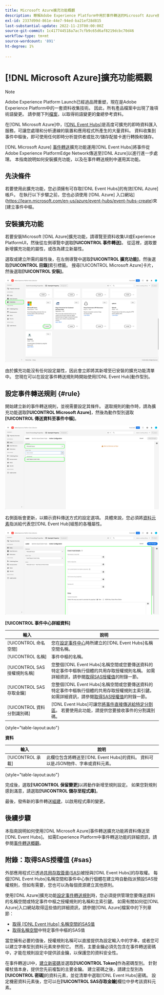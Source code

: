 ```yaml
---
title: Microsoft Azure擴充功能概觀
description: 瞭解Adobe Experience Platform中用於事件轉送的Microsoft Azure擴充功能。
exl-id: 2337d99d-861e-44e7-94ed-ba21ef28d815
last-substantial-update: 2022-11-23T00:00:00Z
source-git-commit: 1c417744518a7ac7cfb9c65d6af8219dcbc70d46
workflow-type: tm+mt
source-wordcount: '891'
ht-degree: 1%

---
```


# [!DNL Microsoft Azure]擴充功能概觀

>[!NOTE]
>
>Adobe Experience Platform Launch已經過品牌重塑，現在是Adobe Experience Platform中的一套資料收集技術。 因此，所有產品檔案中出現了幾項術語變更。 請參閱下列[檔案](../../../term-updates.md)，以取得術語變更的彙總參考資料。

在[!DNL Microsoft Azure]中，[[!DNL Event Hubs]](https://azure.microsoft.com/en-us/products/event-hubs/#overview)是高度可擴充的即時資料匯入服務，可讓您處理和分析連線的裝置和應用程式所產生的大量資料。 資料收集到事件中樞後，即可使用任何即時分析提供者或批次/儲存配接卡進行轉換和儲存。

[!DNL Microsoft Azure] [事件轉送](../../../ui/event-forwarding/overview.md)擴充功能運用[!DNL Event Hubs]將事件從Adobe Experience PlatformEdge Network傳送至[!DNL Azure]以進行進一步處理。 本指南說明如何安裝擴充功能，以及在事件轉送規則中運用其功能。

## 先決條件

若要使用此擴充功能，您必須擁有可存取[!DNL Event Hubs]的有效[!DNL Azure]帳戶。 在執行以下步驟之前，您也必須使用 [!DNL Azure] 入口網站](https://learn.microsoft.com/en-us/azure/event-hubs/event-hubs-create)來[建立事件中樞。

## 安裝擴充功能

若要安裝Microsoft [!DNL Azure]擴充功能，請導覽至資料收集UI或Experience PlatformUI，然後從左側導覽中選取&#x200B;**[!UICONTROL 事件轉送]**。 從這裡，選取要新增擴充功能的屬性，或改為建立新屬性。

選取或建立所需的屬性後，在左側導覽中選取&#x200B;**[!UICONTROL 擴充功能]**，然後選取&#x200B;**[!UICONTROL 目錄]**&#x200B;索引標籤。 搜尋[!UICONTROL Microsoft Azure]卡片，然後選取&#x200B;**[!UICONTROL 安裝]**。

![正在資料收集UI中為[!UICONTROL Microsoft Azure]擴充功能選取[!UICONTROL 安裝]按鈕。](../../../images/extensions/server/azure/install.png)

由於擴充功能沒有任何設定屬性，因此會立即將其新增至已安裝的擴充功能清單中。 您現在可以在設定事件轉送規則時開始使用[!DNL Event Hub]動作型別。

## 設定事件轉送規則 {#rule}

開始建立新的事件轉送規則，並視需要設定其條件。 選取規則的動作時，請為擴充功能選取&#x200B;**[!UICONTROL Microsoft Azure]**，然後為動作型別選取&#x200B;**[!UICONTROL 傳送資料至事件中樞]**。

![正在為資料收集UI中的規則選取[!UICONTROL 傳送資料至事件中樞]動作型別。](../../../images/extensions/server/azure/select-action-type.png)

右側面板會更新，以顯示資料傳送方式的設定選項。 具體來說，您必須將[資料元素](../../../ui/managing-resources/data-elements.md)指派給代表您[!DNL Event Hub]組態的各種屬性。

![ UI中顯示的[!UICONTROL 傳送資料至事件中樞]動作型別的組態選項。](../../../images/extensions/server/azure/event-hub-details.png)

**[!UICONTROL 事件中心詳細資料]**

| 輸入 | 說明 |
| --- | --- |
| [!UICONTROL 命名空間] | 您在[設定事件中心](https://learn.microsoft.com/en-us/azure/event-hubs/event-hubs-create#create-an-event-hubs-namespace)時所建立的[!DNL Event Hubs]名稱空間名稱。 |
| [!UICONTROL 名稱] | 事件中樞的名稱。 |
| [!UICONTROL SAS授權規則名稱] | 您整個[!DNL Event Hubs]名稱空間或您要傳送資料的特定事件中樞執行個體的共用存取授權規則名稱。 如需詳細資訊，請參閱[取得SAS授權值](#sas)的附錄一節。 |
| [!UICONTROL SAS存取金鑰] | 您整個[!DNL Event Hubs]名稱空間或您要傳送資料的特定事件中樞執行個體的共用存取授權規則主索引鍵。 如需詳細資訊，請參閱[取得SAS授權值](#sas)的附錄一節。 |
| [!UICONTROL 資料分割識別碼] | [!DNL Event Hubs]可讓您[將事件直接傳送給特定分割區](https://learn.microsoft.com/en-us/azure/architecture/reference-architectures/event-hubs/partitioning-in-event-hubs-and-kafka)。 若要使用此功能，請提供您要接收事件的分割識別碼。 |

{style="table-layout:auto"}

**資料**

| 輸入 | 說明 |
| --- | --- |
| [!UICONTROL 承載] | 此欄位包含將轉送至[!DNL Event Hubs]的資料。 資料可以是JSON物件、字串或資料元素。 |

{style="table-layout:auto"}

完成後，選取&#x200B;**[!UICONTROL 保留變更]**&#x200B;以將動作新增至規則設定。 如果您對規則感到滿意，請選取&#x200B;**[!UICONTROL 儲存至程式庫]**。

最後，發佈新的事件轉送[組建](../../../ui/publishing/builds.md)，以啟用程式庫的變更。

## 後續步驟

本指南說明如何使用[!DNL Microsoft Azure]事件轉送擴充功能將資料傳送至[!DNL Event Hubs]。 如需Experience Platform中事件轉送功能的詳細資訊，請參閱[事件轉送概觀](../../../ui/event-forwarding/overview.md)。

## 附錄：取得SAS授權值 {#sas}

外部應用程式已透過[共用存取簽章(SAS)](https://learn.microsoft.com/en-us/azure/event-hubs/authorize-access-shared-access-signature)被授與[!DNL Event Hubs]的存取權。 每個[!DNL Event Hubs]名稱空間和事件中心執行個體在建立時自動指派預設SAS授權規則，但如有需要，您也可以為每個資源建立其他原則。

使用[!DNL Azure]擴充功能[設定事件轉送規則](#rule)時，您必須提供管理您要傳送資料的名稱空間或特定事件中樞之授權規則的名稱和主索引鍵。 如需有關如何從[!DNL Azure]入口網站取得這些值的詳細資訊，請參閱[!DNL Azure]檔案中的下列章節：

* [取得 [!DNL Event Hubs] 名稱空間的SAS值](https://learn.microsoft.com/en-us/azure/event-hubs/event-hubs-get-connection-string#connection-string-for-a-namespace)
* [取得名稱空間](https://learn.microsoft.com/en-us/azure/event-hubs/event-hubs-get-connection-string#connection-string-for-a-specific-event-hub-in-a-namespace)中特定事件中樞的SAS值

當您擁有必要的值後，授權規則名稱可以直接提供為設定輸入中的字串，或者您可以建立字串型別資料元素來參照它。 然而，主要金鑰必須先包含在事件轉送密碼中，才能在規則設定中提供該金鑰，以保護您的資料安全性。

在事件轉送UI中，[建立新密碼](../../../ui/event-forwarding/secrets.md)並選取&#x200B;**[!UICONTROL Token]**&#x200B;作為密碼型別。 針對權杖值本身，提供您先前複製的主要金鑰。 建立密碼之後，請建立型別為&#x200B;**[!UICONTROL 密碼]**&#x200B;的資料元素，並從清單中選取[!DNL Event Hubs]密碼。 設定機密資料元素後，您可以在&#x200B;**[!UICONTROL SAS存取金鑰]**&#x200B;欄位中參考該資料元素。
